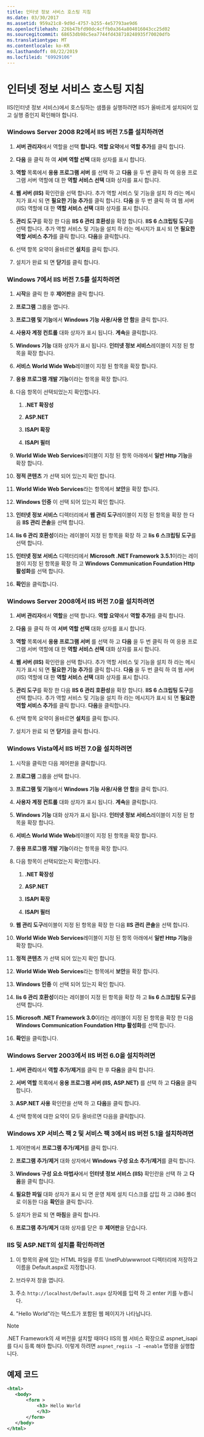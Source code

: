 ```yaml
---
title: 인터넷 정보 서비스 호스팅 지침
ms.date: 03/30/2017
ms.assetid: 959a21c8-9d9d-4757-b255-4e57793ae9d6
ms.openlocfilehash: 226b47bfd90dc4cffb0a364a804016043cc25d02
ms.sourcegitcommit: 68653db98c5ea7744fd438710248935f70020dfb
ms.translationtype: MT
ms.contentlocale: ko-KR
ms.lasthandoff: 08/22/2019
ms.locfileid: "69929106"
---
```

# <a name="internet-information-service-hosting-instructions"></a>인터넷 정보 서비스 호스팅 지침
IIS(인터넷 정보 서비스)에서 호스팅하는 샘플을 실행하려면 IIS가 올바르게 설치되어 있고 실행 중인지 확인해야 합니다.  
  
### <a name="to-install-iis-version-75-on-windows-server-2008-r2"></a>Windows Server 2008 R2에서 IIS 버전 7.5를 설치하려면  
  
1. **서버 관리자**에서 역할을 선택 **합니다.** **역할 요약**에서 **역할 추가**를 클릭 합니다.  
  
2. **다음** 을 클릭 하 여 **서버 역할 선택** 대화 상자를 표시 합니다.  
  
3. **역할** 목록에서 **응용 프로그램 서버** 를 선택 하 고 **다음** 을 두 번 클릭 하 여 응용 프로그램 서버 역할에 대 한 **역할 서비스 선택** 대화 상자를 표시 합니다.  
  
4. **웹 서버 (IIS)** 확인란을 선택 합니다. 추가 역할 서비스 및 기능을 설치 하 라는 메시지가 표시 되 면 **필요한 기능 추가**를 클릭 합니다. **다음** 을 두 번 클릭 하 여 웹 서버 (IIS) 역할에 대 한 **역할 서비스 선택** 대화 상자를 표시 합니다.  
  
5. **관리 도구**를 확장 한 다음 **IIS 6 관리 호환성**을 확장 합니다. **IIS 6 스크립팅 도구**를 선택 합니다. 추가 역할 서비스 및 기능을 설치 하 라는 메시지가 표시 되 면 **필요한 역할 서비스 추가**를 클릭 합니다. **다음**을 클릭합니다.  
  
6. 선택 항목 요약이 올바르면 **설치**를 클릭 합니다.  
  
7. 설치가 완료 되 면 **닫기**를 클릭 합니다.  
  
### <a name="to-install-iis-version-75-on-windows-7"></a>Windows 7에서 IIS 버전 7.5를 설치하려면  
  
1. **시작**을 클릭 한 후 **제어판**을 클릭 합니다.  
  
2. **프로그램** 그룹을 엽니다.  
  
3. **프로그램 및 기능**에서 **Windows 기능 사용/사용 안 함**을 클릭 합니다.  
  
4. **사용자 계정 컨트롤** 대화 상자가 표시 됩니다. **계속**을 클릭합니다.  
  
5. **Windows 기능** 대화 상자가 표시 됩니다. **인터넷 정보 서비스**레이블이 지정 된 항목을 확장 합니다.  
  
6. **서비스 World Wide Web**레이블이 지정 된 항목을 확장 합니다.  
  
7. **응용 프로그램 개발 기능**이라는 항목을 확장 합니다.  
  
8. 다음 항목이 선택되었는지 확인합니다.  
  
    1. **.NET 확장성**  
  
    2. **ASP.NET**  
  
    3. **ISAPI 확장**  
  
    4. **ISAPI 필터**  
  
9. **World Wide Web Services**레이블이 지정 된 항목 아래에서 **일반 Http 기능**을 확장 합니다.  
  
10. **정적 콘텐츠** 가 선택 되어 있는지 확인 합니다.  
  
11. **World Wide Web Services**라는 항목에서 **보안**을 확장 합니다.  
  
12. **Windows 인증** 이 선택 되어 있는지 확인 합니다.  
  
13. **인터넷 정보 서비스** 디렉터리에서 **웹 관리 도구**레이블이 지정 된 항목을 확장 한 다음 **IIS 관리 콘솔**을 선택 합니다.  
  
14. **Iis 6 관리 호환성**이라는 레이블이 지정 된 항목을 확장 하 고 **Iis 6 스크립팅 도구**를 선택 합니다.  
  
15. **인터넷 정보 서비스** 디렉터리에서 **Microsoft .NET Framework 3.5.1**이라는 레이블이 지정 된 항목을 확장 하 고 **Windows Communication Foundation Http 활성화**를 선택 합니다.  
  
16. **확인**을 클릭합니다.  
  
### <a name="to-install-iis-version-70-on-windows-server-2008"></a>Windows Server 2008에서 IIS 버전 7.0을 설치하려면  
  
1. **서버 관리자**에서 **역할**을 선택 합니다. **역할 요약**에서 **역할 추가**를 클릭 합니다.  
  
2. **다음** 을 클릭 하 여 **서버 역할 선택** 대화 상자를 표시 합니다.  
  
3. **역할** 목록에서 **응용 프로그램 서버** 를 선택 하 고 **다음** 을 두 번 클릭 하 여 응용 프로그램 서버 역할에 대 한 **역할 서비스 선택** 대화 상자를 표시 합니다.  
  
4. **웹 서버 (IIS)** 확인란을 선택 합니다. 추가 역할 서비스 및 기능을 설치 하 라는 메시지가 표시 되 면 **필요한 기능 추가**를 클릭 합니다. **다음** 을 두 번 클릭 하 여 웹 서버 (IIS) 역할에 대 한 **역할 서비스 선택** 대화 상자를 표시 합니다.  
  
5. **관리 도구**를 확장 한 다음 **IIS 6 관리 호환성**을 확장 합니다. **IIS 6 스크립팅 도구**를 선택 합니다. 추가 역할 서비스 및 기능을 설치 하 라는 메시지가 표시 되 면 **필요한 역할 서비스 추가**를 클릭 합니다. **다음**을 클릭합니다.  
  
6. 선택 항목 요약이 올바르면 **설치**를 클릭 합니다.  
  
7. 설치가 완료 되 면 **닫기**를 클릭 합니다.  
  
### <a name="to-install-iis-version-70-on-windows-vista"></a>Windows Vista에서 IIS 버전 7.0을 설치하려면  
  
1. 시작을 클릭한 다음 제어판을 클릭합니다.  
  
2. **프로그램** 그룹을 선택 합니다.  
  
3. **프로그램 및 기능**에서 **Windows 기능 사용/사용 안 함**을 클릭 합니다.  
  
4. **사용자 계정 컨트롤** 대화 상자가 표시 됩니다. **계속**을 클릭합니다.  
  
5. **Windows 기능** 대화 상자가 표시 됩니다. **인터넷 정보 서비스**레이블이 지정 된 항목을 확장 합니다.  
  
6. **서비스 World Wide Web**레이블이 지정 된 항목을 확장 합니다.  
  
7. **응용 프로그램 개발 기능**이라는 항목을 확장 합니다.  
  
8. 다음 항목이 선택되었는지 확인합니다.  
  
    1. **.NET 확장성**  
  
    2. **ASP.NET**  
  
    3. **ISAPI 확장**  
  
    4. **ISAPI 필터**  
  
9. **웹 관리 도구**레이블이 지정 된 항목을 확장 한 다음 **IIS 관리 콘솔**을 선택 합니다.  
  
10. **World Wide Web Services**레이블이 지정 된 항목 아래에서 **일반 Http 기능**을 확장 합니다.  
  
11. **정적 콘텐츠** 가 선택 되어 있는지 확인 합니다.  
  
12. **World Wide Web Services**라는 항목에서 **보안**을 확장 합니다.  
  
13. **Windows 인증** 이 선택 되어 있는지 확인 합니다.  
  
14. **Iis 6 관리 호환성**이라는 레이블이 지정 된 항목을 확장 하 고 **Iis 6 스크립팅 도구**를 선택 합니다.  
  
15. **Microsoft .NET Framework 3.0**이라는 레이블이 지정 된 항목을 확장 한 다음 **Windows Communication Foundation Http 활성화**를 선택 합니다.  
  
16. **확인**을 클릭합니다.  
  
### <a name="to-install-iis-version-60-on-windows-server-2003"></a>Windows Server 2003에서 IIS 버전 6.0을 설치하려면  
  
1. **서버 관리**에서 **역할 추가/제거**를 클릭 한 후 **다음**을 클릭 합니다.  
  
2. **서버 역할** 목록에서 **응용 프로그램 서버 (IIS, ASP.NET)** 를 선택 하 고 **다음**을 클릭 합니다.  
  
3. **ASP.NET 사용** 확인란을 선택 하 고 **다음**을 클릭 합니다.  
  
4. 선택 항목에 대한 요약이 모두 올바르면 다음을 클릭합니다.  
  
### <a name="to-install-iis-version-51-on-windows-xp-with-service-pack-2-and-service-pack-3-installed"></a>Windows XP 서비스 팩 2 및 서비스 팩 3에서 IIS 버전 5.1을 설치하려면  
  
1. 제어판에서 **프로그램 추가/제거**를 클릭 합니다.  
  
2. **프로그램 추가/제거** 대화 상자에서 **Windows 구성 요소 추가/제거**를 클릭 합니다.  
  
3. **Windows 구성 요소 마법사**에서 **인터넷 정보 서비스 (IIS)** 확인란을 선택 하 고 **다음**을 클릭 합니다.  
  
4. **필요한 파일** 대화 상자가 표시 되 면 운영 체제 설치 디스크를 삽입 하 고 i386 폴더로 이동한 다음 **확인**을 클릭 합니다.  
  
5. 설치가 완료 되 면 **마침**을 클릭 합니다.  
  
6. **프로그램 추가/제거** 대화 상자를 닫은 후 **제어판**을 닫습니다.  
  
### <a name="to-verify-the-installation-of-iis-and-aspnet"></a>IIS 및 ASP.NET의 설치를 확인하려면  
  
1. 이 항목의 끝에 있는 HTML 파일을 루트 \InetPub\wwwroot 디렉터리에 저장하고 이름을 Default.aspx로 지정합니다.  
  
2. 브라우저 창을 엽니다.  
  
3. 주소 `http://localhost/Default.aspx` 상자에를 입력 하 고 enter 키를 누릅니다.  
  
4. "Hello World"라는 텍스트가 포함된 웹 페이지가 나타납니다.  
  
> [!NOTE]
> .NET Framework의 새 버전을 설치할 때마다 IIS의 웹 서비스 확장으로 aspnet_isapi를 다시 등록 해야 합니다. 이렇게 하려면 `aspnet_regiis –I –enable` 명령을 실행합니다.  
  
## <a name="sample-code"></a>예제 코드  
  
```xml  
<html>  
   <body>  
       <form >  
           <h3> Hello World  
           </h3>  
       </form>  
   </body>  
</html>  
```
